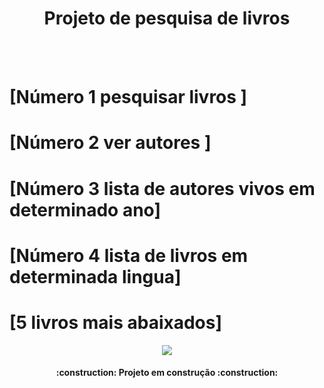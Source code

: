 <h1 align="center"> Projeto de pesquisa de livros </h1>
<br></br>
<h1>[Número 1 pesquisar livros ]  </h1>
<h1>[Número 2 ver autores ]  </h1>
<h1>[Número 3 lista de autores vivos em determinado ano]  </h1>
<h1>[Número 4 lista de livros em determinada lingua]  </h1>
<h1>[5 livros mais abaixados]  </h1>
<p>
<p align="center">
<img loading="lazy" src="http://img.shields.io/static/v1?label=STATUS&message=EM%20DESENVOLVIMENTO&color=GREEN&style=for-the-badge"/>
</p>
<h4 align="center"> 
    :construction:  Projeto em construção  :construction:
</h4>
